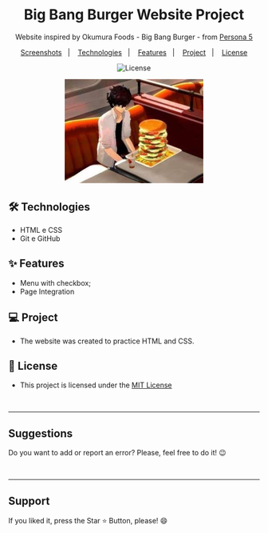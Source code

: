 
<h1 align="center"> Big Bang Burger Website Project </h1> 

<p align="center">Website inspired by Okumura Foods - Big Bang Burger - from <a href="https://www.atlus.com/persona5/home.html">Persona 5 </a>

<p align="center">  
  <a href="#-screenshots">Screenshots</a>&nbsp;&nbsp;&nbsp;|&nbsp;&nbsp;&nbsp;
  <a href="#-technologies">Technologies</a>&nbsp;&nbsp;&nbsp;|&nbsp;&nbsp;&nbsp;
  <a href="#-features">Features</a>&nbsp;&nbsp;&nbsp;|&nbsp;&nbsp;&nbsp;
  <a href="#-project">Project</a>&nbsp;&nbsp;&nbsp;|&nbsp;&nbsp;&nbsp;
  <a href="#-license">License</a>  
</p>

<p align="center">
  <img alt="License" src="https://img.shields.io/static/v1?label=license&message=MIT&color=c920c9&labelColor=000000">
</p>

<p align="center">
  <img alt="Joker at Big Bang Burger" src="./img/joker-eating.PNG" width="55%">
</p>


## 🛠 Technologies

- HTML e CSS
- Git e GitHub


## ✨ Features

- Menu with checkbox;
- Page Integration

## 💻 Project

- The website was created to practice HTML and CSS.

## 📜 License

* This project is licensed under the [MIT License](https://choosealicense.com/licenses/mit/)


<br>
<hr>
<h2> Suggestions </h2>
<p> Do you want to add or report an error? Please, feel free to do it! 😉 </p>

<br>
<hr>
<h2> Support </h2>
<p> If you liked it, press the Star ⭐ Button, please! 😄 </p>
